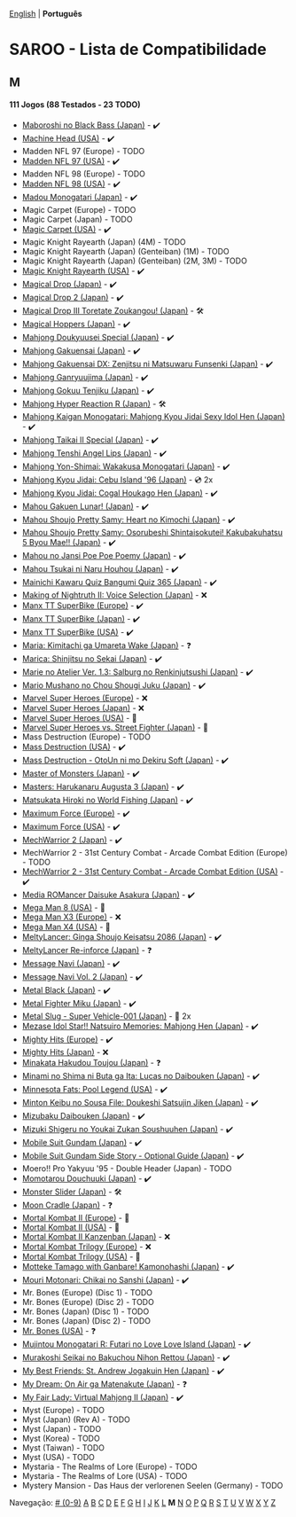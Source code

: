 [English](../en-us/M.md) | **Português**

# SAROO - Lista de Compatibilidade

## M

#### 111 Jogos (88 Testados - 23 TODO)

- [Maboroshi no Black Bass (Japan)](../../../Regions/Retails/Japan/T-25303G/01/README.md) - :heavy_check_mark:
- [Machine Head (USA)](../../../Regions/Retails/USA/T-7914H/01/README.md) - :heavy_check_mark:
- Madden NFL 97 (Europe) - TODO
- [Madden NFL 97 (USA)](../../../Regions/Retails/USA/T-5010H/01/README.md) - :heavy_check_mark:
- Madden NFL 98 (Europe) - TODO
- [Madden NFL 98 (USA)](../../../Regions/Retails/USA/T-5024H/01/README.md) - :heavy_check_mark:
- [Madou Monogatari (Japan)](../../../Regions/Retails/Japan/T-6607G/01/README.md) - :heavy_check_mark:
- Magic Carpet (Europe) - TODO
- Magic Carpet (Japan) - TODO
- [Magic Carpet (USA)](../../../Regions/Retails/USA/T-5006H/01/README.md) - :heavy_check_mark:
- Magic Knight Rayearth (Japan) (4M) - TODO
- Magic Knight Rayearth (Japan) (Genteiban) (1M) - TODO
- Magic Knight Rayearth (Japan) (Genteiban) (2M, 3M) - TODO
- [Magic Knight Rayearth (USA)](../../../Regions/Retails/USA/T-12706H/01/README.md) - :heavy_check_mark:
- [Magical Drop (Japan)](../../../Regions/Retails/Japan/T-1304G/01/README.md) - :heavy_check_mark:
- [Magical Drop 2 (Japan)](../../../Regions/Retails/Japan/GS-9104/01/README.md) - :heavy_check_mark:
- [Magical Drop III Toretate Zoukangou! (Japan)](../../../Regions/Retails/Japan/T-1313G/01/README.md) - :hammer_and_wrench:
- [Magical Hoppers (Japan)](../../../Regions/Retails/Japan/T-13316G/01/README.md) - :heavy_check_mark:
- [Mahjong Doukyuusei Special (Japan)](../../../Regions/Retails/Japan/MAJAN_DOUKYUSEI/README.md) - :heavy_check_mark:
- [Mahjong Gakuensai (Japan)](../../../Regions/Retails/Japan/MAJAN_GAKUENSAI/README.md) - :heavy_check_mark:
- [Mahjong Gakuensai DX: Zenjitsu ni Matsuwaru Funsenki (Japan)](../../../Regions/Retails/Japan/T-25306G/01/README.md) - :heavy_check_mark:
- [Mahjong Ganryuujima (Japan)](../../../Regions/Retails/Japan/T-2101G/01/README.md) - :heavy_check_mark:
- [Mahjong Gokuu Tenjiku (Japan)](../../../Regions/Retails/Japan/T-10601G/01/README.md) - :heavy_check_mark:
- [Mahjong Hyper Reaction R (Japan)](../../../Regions/Retails/Japan/T-2402G/01/README.md) - :hammer_and_wrench:
- [Mahjong Kaigan Monogatari: Mahjong Kyou Jidai Sexy Idol Hen (Japan)](../../../Regions/Retails/Japan/T-2201G/01/README.md) - :heavy_check_mark:
- [Mahjong Taikai II Special (Japan)](../../../Regions/Retails/Japan/T-7621G/01/README.md) - :heavy_check_mark:
- [Mahjong Tenshi Angel Lips (Japan)](../../../Regions/Retails/Japan/T-27001G/01/README.md) - :heavy_check_mark:
- [Mahjong Yon-Shimai: Wakakusa Monogatari (Japan)](../../../Regions/Retails/Japan/T-18704G/01/README.md) - :heavy_check_mark:
- [Mahjong Kyou Jidai: Cebu Island '96 (Japan)](../../../Regions/Retails/Japan/T-2204G/README.md) - :cd: 2x
- [Mahjong Kyou Jidai: Cogal Houkago Hen (Japan)](../../../Regions/Retails/Japan/T-2203G/01/README.md) - :heavy_check_mark:
- [Mahou Gakuen Lunar! (Japan)](../../../Regions/Retails/Japan/T-27902G/01/README.md) - :heavy_check_mark:
- [Mahou Shoujo Pretty Samy: Heart no Kimochi (Japan)](../../../Regions/Retails/Japan/T-20112G/01/README.md) - :heavy_check_mark:
- [Mahou Shoujo Pretty Samy: Osorubeshi Shintaisokutei! Kakubakuhatsu 5 Byou Mae!! (Japan)](../../../Regions/Retails/Japan/T-20110G/01/README.md) - :heavy_check_mark:
- [Mahou no Jansi Poe Poe Poemy (Japan)](../../../Regions/Retails/Japan/T-15004G/01/README.md) - :heavy_check_mark:
- [Mahou Tsukai ni Naru Houhou (Japan)](../../../Regions/Retails/Japan/T-32510G/01/README.md) - :heavy_check_mark:
- [Mainichi Kawaru Quiz Bangumi Quiz 365 (Japan)](../../../Regions/Retails/Japan/T-21201G/01/README.md) - :heavy_check_mark:
- [Making of Nightruth II: Voice Selection (Japan)](../../../Regions/Retails/Japan/T-20205G/01/README.md) - :x:
- [Manx TT SuperBike (Europe)](../../../Regions/Retails/Europe/MK-81210/01/README.md) - :heavy_check_mark:
- [Manx TT SuperBike (Japan)](../../../Regions/Retails/Japan/GS-9102/01/README.md) - :heavy_check_mark:
- [Manx TT SuperBike (USA)](../../../Regions/Retails/USA/MK-81210/01/README.md) - :heavy_check_mark:
- [Maria: Kimitachi ga Umareta Wake (Japan)](../../../Regions/Retails/Japan/T-36302G/01/README.md) - :question:
- [Marica: Shinjitsu no Sekai (Japan)](../../../Regions/Retails/Japan/T-6008G/01/README.md) - :heavy_check_mark:
- [Marie no Atelier Ver. 1.3: Salburg no Renkinjutsushi (Japan)](../../../Regions/Retails/Japan/T-15033G/01/README.md) - :heavy_check_mark:
- [Mario Mushano no Chou Shougi Juku (Japan)](../../../Regions/Retails/Japan/T-24905G/01/README.md) - :heavy_check_mark:
- [Marvel Super Heroes (Europe)](../../../Regions/Retails/Europe/T-7032H-50/01/README.md) - :x:
- [Marvel Super Heroes (Japan)](../../../Regions/Retails/Japan/T-1215G/01/README.md) - :x:
- [Marvel Super Heroes (USA)](../../../Regions/Retails/USA/T-1214H/README.md) - :100:
- [Marvel Super Heroes vs. Street Fighter (Japan)](../../../Regions/Retails/Japan/T-1238G/README.md) - :100:
- Mass Destruction (Europe) - TODO
- [Mass Destruction (USA)](../../../Regions/Retails/USA/T-18007H/01/README.md) - :heavy_check_mark:
- [Mass Destruction - OtoUn ni mo Dekiru Soft (Japan)](../../../Regions/Retails/Japan/T-18007G/01/README.md) - :heavy_check_mark:
- [Master of Monsters (Japan)](../../../Regions/Retails/Japan/T-6301G/01/README.md) - :heavy_check_mark:
- [Masters: Harukanaru Augusta 3 (Japan)](../../../Regions/Retails/Japan/T-11401G/01/README.md) - :heavy_check_mark:
- [Matsukata Hiroki no World Fishing (Japan)](../../../Regions/Retails/Japan/T-24801G/01/README.md) - :heavy_check_mark:
- [Maximum Force (Europe)](../../../Regions/Retails/Europe/T-25417H/01/README.md) - :heavy_check_mark:
- [Maximum Force (USA)](../../../Regions/Retails/USA/T-9707H/01/README.md) - :heavy_check_mark:
- [MechWarrior 2 (Japan)](../../../Regions/Retails/Japan/T-23406G/01/README.md) - :heavy_check_mark:
- MechWarrior 2 - 31st Century Combat - Arcade Combat Edition (Europe) - TODO
- [MechWarrior 2 - 31st Century Combat - Arcade Combat Edition (USA)](../../../Regions/Retails/USA/T-13004H/01/README.md) - :heavy_check_mark:
- [Media ROMancer Daisuke Asakura (Japan)](../../../Regions/Retails/Japan/T-25001G/01/README.md) - :heavy_check_mark:
- [Mega Man 8 (USA)](../../../Regions/Retails/USA/T-1216H/README.md) - :100:
- [Mega Man X3 (Europe)](../../../Regions/Retails/Europe/T-7029H-50/01/README.md) - :x:
- [Mega Man X4 (USA)](../../../Regions/Retails/USA/T-1219H/README.md) - :100:
- [MeltyLancer: Ginga Shoujo Keisatsu 2086 (Japan)](../../../Regions/Retails/Japan/T-15016G/01/README.md) - :heavy_check_mark:
- [MeltyLancer Re-inforce (Japan)](../../../Regions/Retails/Japan/T-15038G/01/README.md) - :question:
- [Message Navi (Japan)](../../../Regions/Retails/Japan/T-4401G/01/README.md) - :heavy_check_mark:
- [Message Navi Vol. 2 (Japan)](../../../Regions/Retails/Japan/T-4404G/01/README.md) - :heavy_check_mark:
- [Metal Black (Japan)](../../../Regions/Retails/Japan/T-19902G/01/README.md) - :heavy_check_mark:
- [Metal Fighter Miku (Japan)](../../../Regions/Retails/Japan/T-6002G/01/README.md) - :heavy_check_mark:
- [Metal Slug - Super Vehicle-001 (Japan)](../../../Regions/Retails/Japan/T-3111G/README.md) - :minidisc: 2x
- [Mezase Idol Star!! Natsuiro Memories: Mahjong Hen (Japan)](../../../Regions/Retails/Japan/T-31001G/01/README.md) - :heavy_check_mark:
- [Mighty Hits (Europe)](../../../Regions/Retails/Europe/MK-81087/01/README.md) - :heavy_check_mark:
- [Mighty Hits (Japan)](../../../Regions/Retails/Japan/T-16604G/01/README.md) - :x:
- [Minakata Hakudou Toujou (Japan)](../../../Regions/Retails/Japan/T-14414G/01/README.md) - :question:
- [Minami no Shima ni Buta ga Ita: Lucas no Daibouken (Japan)](../../../Regions/Retails/Japan/T-27101G/01/README.md) - :heavy_check_mark:
- [Minnesota Fats: Pool Legend (USA)](../../../Regions/Retails/USA/T-1302H/01/README.md) - :heavy_check_mark:
- [Minton Keibu no Sousa File: Doukeshi Satsujin Jiken (Japan)](../../../Regions/Retails/Japan/T-5307G/01/README.md) - :heavy_check_mark:
- [Mizubaku Daibouken (Japan)](../../../Regions/Retails/Japan/T-19910G/01/README.md) - :heavy_check_mark:
- [Mizuki Shigeru no Youkai Zukan Soushuuhen (Japan)](../../../Regions/Retails/Japan/T-25506G/01/README.md) - :heavy_check_mark:
- [Mobile Suit Gundam (Japan)](../../../Regions/Retails/Japan/T-13303G/01/README.md) - :heavy_check_mark:
- [Mobile Suit Gundam Side Story - Optional Guide (Japan)](../../../Regions/Retails/Japan/T-13318G/01/README.md) - :heavy_check_mark:
- Moero!! Pro Yakyuu '95 - Double Header (Japan) - TODO
- [Momotarou Douchuuki (Japan)](../../../Regions/Retails/Japan/T-14309G/01/README.md) - :heavy_check_mark:
- [Monster Slider (Japan)](../../../Regions/Retails/Japan/T-27302G/01/README.md) - :hammer_and_wrench:
- [Moon Cradle (Japan)](../../../Regions/Retails/Japan/T-9109G/01/README.md) - :question:
- [Mortal Kombat II (Europe)](../../../Regions/Retails/Europe/T-8103H-50/README.md) - :100:
- [Mortal Kombat II (USA)](../../../Regions/Retails/USA/T-8103H/01/README.md) - :100:
- [Mortal Kombat II Kanzenban (Japan)](../../../Regions/Retails/Japan/T-8107G/01/README.md) - :x:
- [Mortal Kombat Trilogy (Europe)](../../../Regions/Retails/Europe/T-25414H50/01/README.md) - :x:
- [Mortal Kombat Trilogy (USA)](../../../Regions/Retails/USA/T-9704H/README.md) - :checkered_flag:
- [Motteke Tamago with Ganbare! Kamonohashi (Japan)](../../../Regions/Retails/Japan/T-18712G/01/README.md) - :heavy_check_mark:
- [Mouri Motonari: Chikai no Sanshi (Japan)](../../../Regions/Retails/Japan/T-7646G/01/README.md) - :heavy_check_mark:
- Mr. Bones (Europe) (Disc 1) - TODO
- Mr. Bones (Europe) (Disc 2) - TODO
- Mr. Bones (Japan) (Disc 1) - TODO
- Mr. Bones (Japan) (Disc 2) - TODO
- [Mr. Bones (USA)](../../../Regions/Retails/USA/MK-81016/01/README.md) - :question:
- [Mujintou Monogatari R: Futari no Love Love Island (Japan)](../../../Regions/Retails/Japan/T-28901G/01/README.md) - :heavy_check_mark:
- [Murakoshi Seikai no Bakuchou Nihon Rettou (Japan)](../../../Regions/Retails/Japan/T-9115G/01/README.md) - :heavy_check_mark:
- [My Best Friends: St. Andrew Jogakuin Hen (Japan)](../../../Regions/Retails/Japan/T-14404G/01/README.md) - :heavy_check_mark:
- [My Dream: On Air ga Matenakute (Japan)](../../../Regions/Retails/Japan/T-21303G/01/README.md) - :question:
- [My Fair Lady: Virtual Mahjong II (Japan)](../../../Regions/Retails/Japan/T-2207G/01/README.md) - :heavy_check_mark:
- Myst (Europe) - TODO
- Myst (Japan) (Rev A) - TODO
- Myst (Japan) - TODO
- Myst (Korea) - TODO
- Myst (Taiwan) - TODO
- Myst (USA) - TODO
- Mystaria - The Realms of Lore (Europe) - TODO
- Mystaria - The Realms of Lore (USA) - TODO
- Mystery Mansion - Das Haus der verlorenen Seelen (Germany) - TODO

Navegação:
[# (0-9)](./09.md) [A](./A.md) [B](./B.md) [C](./C.md) [D](./D.md) [E](./E.md) [F](./F.md) [G](./G.md) [H](./H.md) [I](./I.md) [J](./J.md) [K](./K.md) [L](./L.md) **M** [N](./N.md) [O](./O.md) [P](./P.md) [Q](./Q.md) [R](./R.md) [S](./S.md) [T](./T.md) [U](./U.md) [V](./V.md) [W](./W.md) [X](./X.md) [Y](./Y.md) [Z](./Z.md)
